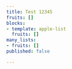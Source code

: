 ```yaml
---
title: Test 12345
fruits: []
blocks:
- template: apple-list
  fruits: []
many_lists:
- fruits: []
published: false

---
```

